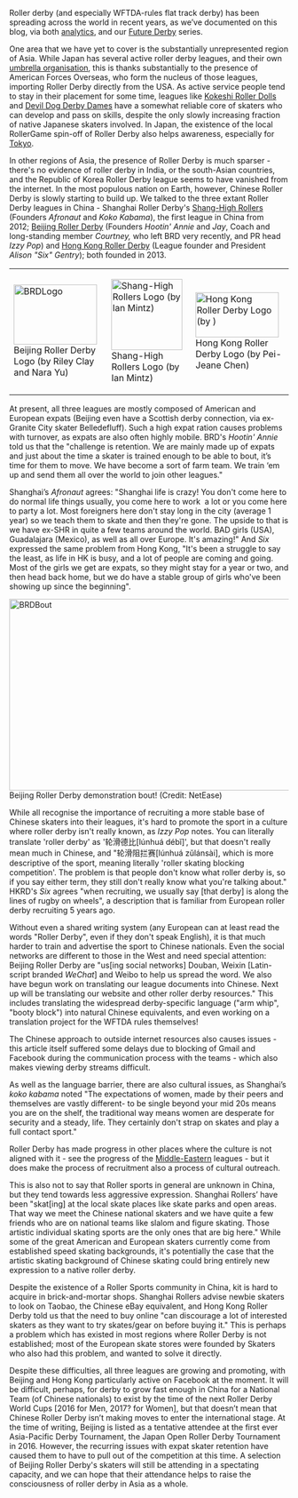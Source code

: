 <html><body><p>Roller derby (and especially WFTDA-rules flat track derby) has been spreading across the world in recent years, as we’ve documented on this blog, via both <a href="https://www.scottishrollerderbyblog.com/posts/2015/06/07/visualising-the-internationalisation-of-roller-derby-part-2-of-2-2011-to-present/">analytics</a>, and our <a href="https://www.scottishrollerderbyblog.com/tag/Future-Derby/">Future Derby</a> series.

One area that we have yet to cover is the substantially unrepresented region of Asia. While Japan has several active roller derby leagues, and their own <a href="https://www.facebook.com/rdjapan">umbrella organisation</a>, this is thanks substantially to the presence of American Forces Overseas, who form the nucleus of those leagues, importing Roller Derby directly from the USA. As active service people tend to stay in their placement for some time, leagues like <a href="http://www.kokeshirollerdolls.com/">Kokeshi Roller Dolls</a> and <a href="http://www.devildogderbydames.com/">Devil Dog Derby Dames</a> have a somewhat reliable core of skaters who can develop and pass on skills, despite the only slowly increasing fraction of native Japanese skaters involved. In Japan, the existence of the local RollerGame spin-off of Roller Derby also helps awareness, especially for <a href="https://www.facebook.com/TokyoRollerGirls/info?tab=page_info">Tokyo</a>.

In other regions of Asia, the presence of Roller Derby is much sparser - there's no evidence of roller derby in India, or the south-Asian countries, and the Republic of Korea Roller Derby league seems to have vanished from the internet. In the most populous nation on Earth, however, Chinese Roller Derby is slowly starting to build up.
We talked to the three extant Roller Derby leagues in China - Shanghai Roller Derby's <a href="http://shanghairollerderby.tumblr.com/">Shang-High Rollers</a> (Founders <em>Afronaut</em> and <em>Koko Kabama</em>), the first league in China from 2012; <a href="http://www.beijingrollerderby.com/">Beijing Roller Derby</a> (Founders <em>Hootin' Annie</em> and <em>Jay</em>, Coach and long-standing member <em>Courtney, </em>who left BRD very recently, and PR head <em>Izzy Pop</em>) and <a href="http://www.hongkongrollerderby.com/">Hong Kong Roller Derby</a> (League founder and President <em>Alison "Six" Gentry</em>); both founded in 2013.
</p><table>
<tbody>
<tr>
<td>

<a href="/2015/07/brdlogo.jpg"><img class="wp-image-4793 size-thumbnail" src="https://www.scottishrollerderbyblog.com/2015/07/brdlogo.jpg?w=150" alt="BRDLogo" width="150" height="108"></a> Beijing Roller Derby Logo (by Riley Clay and Nara Yu)</td>
<td>

<a href="/2015/07/srdlogo.png"><img class="wp-image-4794 size-full" src="/2015/07/srdlogo.png" alt="Shang-High Rollers Logo (by Ian Mintz)" width="128" height="128"></a> Shang-High Rollers Logo (by Ian Mintz)</td>
<td>

<a href="/2015/07/hkrdlogo.png"><img class="wp-image-4795 size-thumbnail" src="https://www.scottishrollerderbyblog.com/2015/07/hkrdlogo.png?w=150" alt="Hong Kong Roller Derby Logo (by )" width="150" height="81"></a> Hong Kong Roller Derby Logo (by Pei-Jeane Chen)</td>
</tr>
</tbody>
</table>
At present, all three leagues are mostly composed of American and European expats (Beijing even have a Scottish derby connection, via ex-Granite City skater Belledefluff).
Such a high expat ration causes problems with turnover, as expats are also often highly mobile.
BRD's <em>Hootin' Annie</em> told us that the "challenge is retention. We are mainly made up of expats and just about the time a skater is trained enough to be able to bout, it’s time for them to move. We have become a sort of farm team. We train ‘em up and send them all over the world to join other leagues."

Shanghai’s <em>Afronaut</em> agrees: "Shanghai life is crazy! You don't come here to do normal life things usually, you come here to work  a lot or you come here to party a lot. Most foreigners here don't stay long in the city (average 1 year) so we teach them to skate and then they're gone. The upside to that is we have ex-SHR in quite a few teams around the world. BAD girls (USA), Guadalajara (Mexico), as well as all over Europe. It's amazing!"
And <em>Six</em> expressed the same problem from Hong Kong, "It's been a struggle to say the least, as life in HK is busy, and a lot of people are coming and going. Most of the girls we get are expats, so they might stay for a year or two, and then head back home, but we do have a stable group of girls who've been showing up since the beginning".

<img class="wp-image-4792 size-large" src="https://www.scottishrollerderbyblog.com/2015/07/brdbout.jpg?w=614" alt="BRDBout" width="614" height="345"> Beijing Roller Derby demonstration bout! (Credit: NetEase)

While all recognise the importance of recruiting a more stable base of Chinese skaters into their leagues, it's hard to promote the sport in a culture where roller derby isn't really known, as <em>Izzy Pop</em> notes. You can literally translate 'roller derby' as '轮滑德比[lúnhuá débĭ]', but that doesn't really mean much in Chinese, and "轮滑阻拦赛[lúnhuá zŭlánsài], which is more descriptive of the sport, meaning literally 'roller skating blocking competition'. The problem is that people don't know what roller derby is, so if you say either term, they still don't really know what you're talking about."
HKRD's <em>Six</em> agrees "when recruiting, we usually say [that derby] is along the lines of rugby on wheels", a description that is familiar from European roller derby recruiting 5 years ago.

Without even a shared writing system (any European can at least read the words "Roller Derby", even if they don't speak English), it is that much harder to train and advertise the sport to Chinese nationals. Even the social networks are different to those in the West and need special attention: Beijing Roller Derby are "us[ing social networks] Douban, Weixin [Latin-script branded <em>WeChat</em>] and Weibo to help us spread the word. We also have begun work on translating our league documents into Chinese. Next up will be translating our website and other roller derby resources." This includes translating the widespread derby-specific language ("arm whip", "booty block") into natural Chinese equivalents, and even working on a translation project for the WFTDA rules themselves!

The Chinese approach to outside internet resources also causes issues - this article itself suffered some delays due to blocking of Gmail and Facebook during the communication process with the teams - which also makes viewing derby streams difficult.

As well as the language barrier, there are also cultural issues, as Shanghai’s <em>koko kabama</em> noted "The expectations of women, made by their peers and themselves are vastly different- to be single beyond your mid 20s means you are on the shelf, the traditional way means women are desperate for security and a steady, life. They certainly don't strap on skates and play a full contact sport."

Roller Derby has made progress in other places where the culture is not aligned with it - see the progress of the <a href="https://www.scottishrollerderbyblog.com/posts/2014/11/19/the-future-of-derby-the-middle-east/">Middle-Eastern</a> leagues - but it does make the process of recruitment also a process of cultural outreach.

This is also not to say that Roller sports in general are unknown in China, but they tend towards less aggressive expression. Shanghai Rollers’ have been "skat[ing] at the local skate places like skate parks and open areas. That way we meet the Chinese national skaters and we have quite a few friends who are on national teams like slalom and figure skating. Those artistic individual skating sports are the only ones that are big here."
While some of the great American and European skaters currently come from established speed skating backgrounds, it's potentially the case that the artistic skating background of Chinese skating could bring entirely new expression to a native roller derby.

Despite the existence of a Roller Sports community in China, kit is hard to acquire in brick-and-mortar shops. Shanghai Rollers advise newbie skaters to look on Taobao, the Chinese eBay equivalent, and Hong Kong Roller Derby told us that the need to buy online "can discourage a lot of interested skaters as they want to try skates/gear on before buying it." This is perhaps a problem which has existed in most regions where Roller Derby is not established; most of the European skate stores were founded by Skaters who also had this problem, and wanted to solve it directly.

Despite these difficulties, all three leagues are growing and promoting, with Beijing and Hong Kong particularly active on Facebook at the moment. It will be difficult, perhaps, for derby to grow fast enough in China for a National Team (of Chinese nationals) to exist by the time of the next Roller Derby World Cups [2016 for Men, 2017? for Women], but that doesn’t mean that Chinese Roller Derby isn’t making moves to enter the international stage.
At the time of writing, Beijing is listed as a tentative attendee at the first ever Asia-Pacific Derby Tournament, the Japan Open Roller Derby Tournament in 2016. However, the recurring issues with expat skater retention have caused them to have to pull out of the competition at this time. A selection of Beijing Roller Derby's skaters will still be attending in a spectating capacity, and we can hope that their attendance helps to raise the consciousness of roller derby in Asia as a whole.</body></html>
